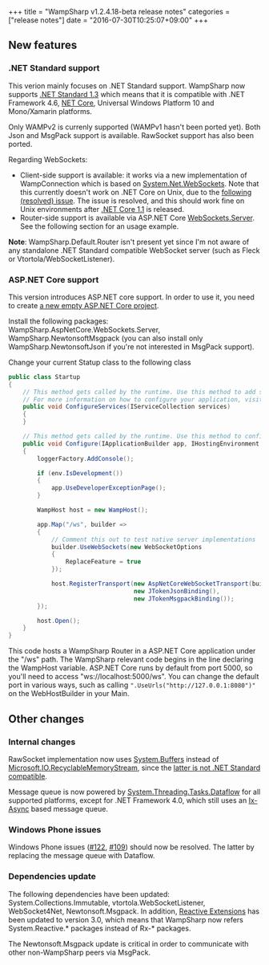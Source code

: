 +++
title = "WampSharp v1.2.4.18-beta release notes"
categories = ["release notes"]
date = "2016-07-30T10:25:07+09:00"
+++

## New features

### .NET Standard support

This verion mainly focuses on .NET Standard support. WampSharp now supports [.NET Standard 1.3](https://github.com/dotnet/corefx/blob/v1.0.0/Documentation/architecture/net-platform-standard.md) which means that it is compatible with .NET Framework 4.6, [NET Core](http://dot.net), Universal Windows Platform 10 and Mono/Xamarin platforms.

Only WAMPv2 is currenly supported (WAMPv1 hasn't been ported yet). Both Json and MsgPack support is available. RawSocket support has also been ported.

Regarding WebSockets: 

* Client-side support is available: it works via a new implementation of WampConnection which is based on [System.Net.WebSockets](https://www.nuget.org/packages/system.net.websockets/). Note that this currently doesn't work on .NET Core on Unix, due to the [following (resolved) issue](https://github.com/dotnet/corefx/issues/2486). The issue is resolved, and this should work fine on Unix environments after [.NET Core 1.1](https://github.com/dotnet/core/blob/master/roadmap.md) is released.
* Router-side support is available via ASP.NET Core [WebSockets.Server](https://www.nuget.org/packages/Microsoft.AspNetCore.WebSockets.Server/). See the following section for an usage example.

**Note**: WampSharp.Default.Router isn't present yet since I'm not aware of any standalone .NET Standard compatible WebSocket server (such as Fleck or Vtortola/WebSocketListener).

### ASP.NET Core support

This version introduces ASP.NET core support. In order to use it, you need to create [a new empty ASP.NET Core project](https://docs.asp.net/en/latest/getting-started.html).

Install the following packages: WampSharp.AspNetCore.WebSockets.Server, WampSharp.NewtonsoftMsgpack (you can also install only WampSharp.NewtonsoftJson if you're not interested in MsgPack support).

Change your current Statup class to the following class

```csharp
public class Startup
{
    // This method gets called by the runtime. Use this method to add services to the container.
    // For more information on how to configure your application, visit http://go.microsoft.com/fwlink/?LinkID=398940
    public void ConfigureServices(IServiceCollection services)
    {
    }

    // This method gets called by the runtime. Use this method to configure the HTTP request pipeline.
    public void Configure(IApplicationBuilder app, IHostingEnvironment env, ILoggerFactory loggerFactory)
    {
        loggerFactory.AddConsole();

        if (env.IsDevelopment())
        {
            app.UseDeveloperExceptionPage();
        }

        WampHost host = new WampHost();

        app.Map("/ws", builder =>
        {
            // Comment this out to test native server implementations
            builder.UseWebSockets(new WebSocketOptions
            {
                ReplaceFeature = true
            });

            host.RegisterTransport(new AspNetCoreWebSocketTransport(builder),
                                   new JTokenJsonBinding(),
                                   new JTokenMsgpackBinding());
        });

        host.Open();
    }
}
```

This code hosts a WampSharp Router in a ASP.NET Core application under the "/ws" path. The WampSharp relevant code begins in the line declaring the WampHost variable. ASP.NET Core runs by default from port 5000, so you'll need to access "ws://localhost:5000/ws". You can change the default port in various ways, such as calling `".UseUrls("http://127.0.0.1:8080")"` on the WebHostBuilder in your Main.

## Other changes

### Internal changes

RawSocket implementation now uses [System.Buffers](https://www.nuget.org/packages/System.Buffers/) instead of [Microsoft.IO.RecyclableMemoryStream](https://www.nuget.org/packages/Microsoft.IO.RecyclableMemoryStream/), since the [latter is not .NET Standard compatible](https://github.com/Microsoft/Microsoft.IO.RecyclableMemoryStream/issues/11).

Message queue is now powered by [System.Threading.Tasks.Dataflow](https://www.nuget.org/packages/System.Threading.Tasks.Dataflow) for all supported platforms, except for .NET Framework 4.0, which still uses an [Ix-Async](https://www.nuget.org/packages/Ix-Async) based message queue.

### Windows Phone issues

Windows Phone issues ([#122](https://github.com/Code-Sharp/WampSharp/issues/122), [#109](https://github.com/Code-Sharp/WampSharp/issues/109)) should now be resolved. The latter by replacing the message queue with Dataflow.

### Dependencies update

The following dependencies have been updated: System.Collections.Immutable, vtortola.WebSocketListener, WebSocket4Net, Newtonsoft.Msgpack. In addition, [Reactive Extensions](https://github.com/Reactive-Extensions/Rx.NET) has been updated to version 3.0, which means that WampSharp now refers System.Reactive.* packages instead of Rx-* packages.

The Newtonsoft.Msgpack update is critical in order to communicate with other non-WampSharp peers via MsgPack.

